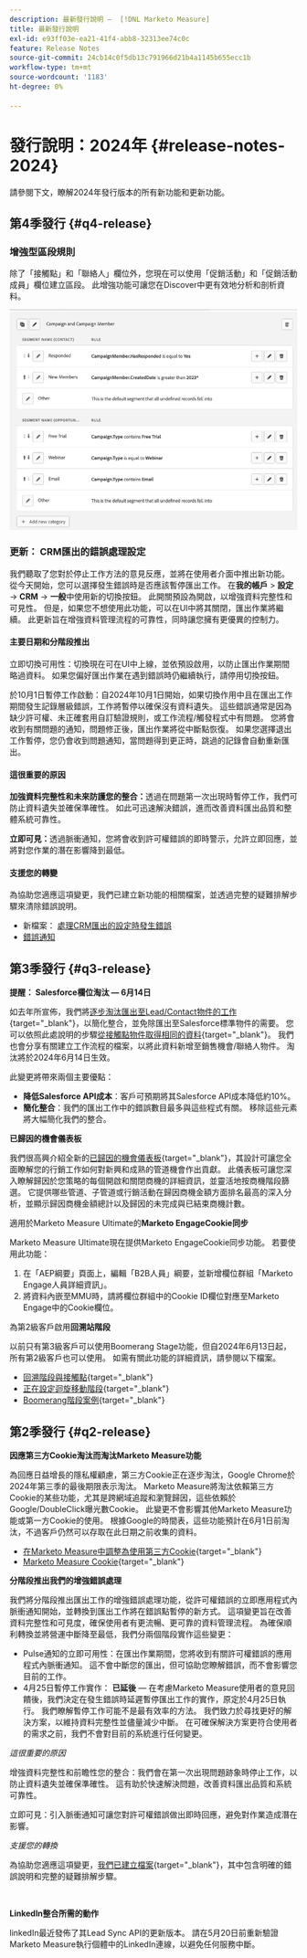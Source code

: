 ```yaml
---
description: 最新發行說明 —  [!DNL Marketo Measure]
title: 最新發行說明
exl-id: e93ff03e-ea21-41f4-abb8-32313ee74c0c
feature: Release Notes
source-git-commit: 24cb14c0f5db13c791966d21b4a1145b655ecc1b
workflow-type: tm+mt
source-wordcount: '1183'
ht-degree: 0%

---
```


# 發行說明：2024年 {#release-notes-2024}

請參閱下文，瞭解2024年發行版本的所有新功能和更新功能。

## 第4季發行 {#q4-release}

### 增強型區段規則

除了「接觸點」和「聯絡人」欄位外，您現在可以使用「促銷活動」和「促銷活動成員」欄位建立區段。 此增強功能可讓您在Discover中更有效地分析和剖析資料。

![成員的區段規則](assets/campaign-member.png)

### 更新： CRM匯出的錯誤處理設定

我們聽取了您對於停止工作方法的意見反應，並將在使用者介面中推出新功能。 從今天開始，您可以選擇發生錯誤時是否應該暫停匯出工作。 在&#x200B;**我的帳戶** > **設定** → **CRM** → **一般**&#x200B;中使用新的切換按鈕。 此開關預設為開啟，以增強資料完整性和可見性。 但是，如果您不想使用此功能，可以在UI中將其關閉，匯出作業將繼續。 此更新旨在增強資料管理流程的可靠性，同時讓您擁有更優異的控制力。

#### 主要日期和分階段推出

立即切換可用性：切換現在可在UI中上線，並依預設啟用，以防止匯出作業期間略過資料。 如果您偏好匯出作業在遇到錯誤時仍繼續執行，請停用切換按鈕。

於10月1日暫停工作啟動：自2024年10月1日開始，如果切換作用中且在匯出工作期間發生記錄層級錯誤，工作將暫停以確保沒有資料遺失。 這些錯誤通常是因為缺少許可權、未正確套用自訂驗證規則，或工作流程/觸發程式中有問題。 您將會收到有關問題的通知，問題修正後，匯出作業將從中斷點恢復。 如果您選擇退出工作暫停，您仍會收到問題通知，當問題得到更正時，跳過的記錄會自動重新匯出。

#### 這很重要的原因

**加強資料完整性和未來防護您的整合：**&#x200B;透過在問題第一次出現時暫停工作，我們可防止資料遺失並確保準確性。 如此可迅速解決錯誤，進而改善資料匯出品質和整體系統可靠性。

**立即可見：**&#x200B;透過脈衝通知，您將會收到許可權錯誤的即時警示，允許立即回應，並將對您作業的潛在影響降到最低。

#### 支援您的轉變

為協助您適應這項變更，我們已建立新功能的相關檔案，並透過完整的疑難排解步驟來清除錯誤說明。

* 新檔案： [處理CRM匯出的設定時發生錯誤](/help/configuration-and-setup/marketo-measure-and-salesforce/crm-error-handling.md)
* [錯誤通知](/help/configuration-and-setup/getting-started-with-marketo-measure/error-notifications.md)

## 第3季發行 {#q3-release}

<p>

**提醒： Salesforce欄位淘汰 — 6月14日**

如去年所宣佈，我們將[逐步淘汰匯出至Lead/Contact物件的工作](https://nation.marketo.com/t5/employee-blogs/marketo-measure-salesforce-lead-and-contact-field-deprecation-06/ba-p/350179){target="_blank"}，以簡化整合，並免除匯出至Salesforce標準物件的需要。 您可以依照此處說明的步驟[從接觸點物件取得相同的資料](/help/release-notes/previous-releases/2023.md#deprecations){target="_blank"}。 我們也會分享有關建立工作流程的檔案，以將此資料新增至銷售機會/聯絡人物件。 淘汰將於2024年6月14日生效。

此變更將帶來兩個主要優點：

* **降低Salesforce API成本**：客戶可預期將其Salesforce API成本降低約10%。
* **簡化整合**：我們的匯出工作中的錯誤數目最多與這些程式有關。 移除這些元素將大幅簡化我們的整合。

**已歸因的機會儀表板**

我們很高興介紹全新的[已歸因的機會儀表板](/help/marketo-measure-discover-ui/dashboards/attributed-opportunity-dashboard.md){target="_blank"}，其設計可讓您全面瞭解您的行銷工作如何對新興和成熟的管道機會作出貢獻。 此儀表板可讓您深入瞭解歸因於您策略的每個開啟和關閉商機的詳細資訊，並靈活地按商機階段篩選。 它提供哪些管道、子管道或行銷活動在歸因商機金額方面排名最高的深入分析，並顯示歸因商機金額總計以及歸因的未完成與已結束商機計數。

適用於Marketo Measure Ultimate的&#x200B;**Marketo EngageCookie同步**

Marketo Measure Ultimate現在提供Marketo EngageCookie同步功能。 若要使用此功能：

1. 在「AEP綱要」頁面上，編輯「B2B人員」綱要，並新增欄位群組「Marketo Engage人員詳細資訊」。
1. 將資料內嵌至MMU時，請將欄位群組中的Cookie ID欄位對應至Marketo Engage中的Cookie欄位。

為第2級客戶啟用&#x200B;**回溯站階段**

以前只有第3級客戶可以使用Boomerang Stage功能，但自2024年6月13日起，所有第2級客戶也可以使用。 如需有關此功能的詳細資訊，請參閱以下檔案。

* [回溯階段與接觸點](/help/advanced-marketo-measure-features/boomerang/boomerang-stages-and-touchpoints.md){target="_blank"}
* [正在設定迴旋移動階段](/help/advanced-marketo-measure-features/boomerang/setting-up-boomerang-stages.md){target="_blank"}
* [Boomerang階段案例](/help/advanced-marketo-measure-features/boomerang/boomerang-stage-scenarios.md){target="_blank"}

<p>

## 第2季發行 {#q2-release}

<p>

**因應第三方Cookie淘汰而淘汰Marketo Measure功能**

為回應日益增長的隱私權顧慮，第三方Cookie正在逐步淘汰，Google Chrome於2024年第三季的最後期限表示淘汰。 Marketo Measure將淘汰依賴第三方Cookie的某些功能，尤其是跨網域追蹤和瀏覽歸因，這些依賴於Google/DoubleClick曝光數Cookie。 此變更不會影響其他Marketo Measure功能或第一方Cookie的使用。 根據Google的時間表，這些功能預計在6月1日前淘汰，不過客戶仍然可以存取在此日期之前收集的資料。

* [在Marketo Measure中調整為使用第三方Cookie](https://nation.marketo.com/t5/employee-blogs/adapting-to-third-party-cookie-deprecation-in-marketo-measure/ba-p/345110){target="_blank"}
* [Marketo Measure Cookie](/help/marketo-measure-tracking/setting-up-tracking/marketo-measure-cookies.md){target="_blank"}

**分階段推出我們的增強錯誤處理**

我們將分階段推出匯出工作的增強錯誤處理功能，從許可權錯誤的立即應用程式內脈衝通知開始，並轉換到匯出工作將在錯誤點暫停的新方式。 這項變更旨在改善資料完整性和可見度，確保使用者有更流暢、更可靠的資料管理流程。 為確保順利轉換並將營運中斷降至最低，我們分兩個階段實作這些變更：

* Pulse通知的立即可用性：在匯出作業期間，您將收到有關許可權錯誤的應用程式內脈衝通知。 這不會中斷您的匯出，但可協助您瞭解錯誤，而不會影響您目前的工作。
* 4月25日暫停工作實作： **已延後** — 在考慮Marketo Measure使用者的意見回饋後，我們決定在發生錯誤時延遲暫停匯出工作的實作，原定於4月25日執行。 我們瞭解暫停工作可能不是最有效率的方法。 我們致力於尋找更好的解決方案，以維持資料完整性並儘量減少中斷。 在可確保解決方案更符合使用者的需求之前，我們不會對目前的系統進行任何變更。

_這很重要的原因_

增強資料完整性和前瞻性您的整合：我們會在第一次出現問題跡象時停止工作，以防止資料遺失並確保準確性。 這有助於快速解決問題，改善資料匯出品質和系統可靠性。

立即可見：引入脈衝通知可讓您對許可權錯誤做出即時回應，避免對作業造成潛在影響。

_支援您的轉換_

為協助您適應這項變更，[我們已建立檔案](/help/configuration-and-setup/getting-started-with-marketo-measure/error-notifications.md){target="_blank"}，其中包含明確的錯誤說明和完整的疑難排解步驟。

<br>

**LinkedIn整合所需的動作**

linkedIn最近發佈了其Lead Sync API的更新版本。 請在5月20日前重新驗證Marketo Measure執行個體中的LinkedIn連線，以避免任何服務中斷。

